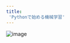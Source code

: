 ```yaml
---
title:
 'Pythonで始める機械学習'
---
```


![image](https://images-na.ssl-images-amazon.com/images/I/91S+X7mq3IL.jpg)

